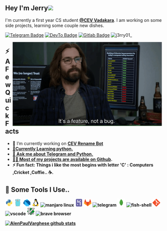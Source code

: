 <h2>Hey I'm Jerry<img src="https://raw.githubusercontent.com/MartinHeinz/MartinHeinz/master/wave.gif" width="30px"></h2>
<p>I'm currently a first year CS student <strong><a href="https://cev.ac.in/">@CEV Vadakara</a></strong>. I am working on some side projects, learning some couple new dishes.</p>
<p><a href="https://t.me/j3rry01"><img src="https://img.shields.io/badge/-@J3rry01-0290F7?style=flat-square&amp;labelColor=FFFFFF&amp;logo=Telegram&amp;link=https://t.me/j3rry01" alt="Telegram Badge"></a> <a href="https://dev.to/j3rry01"><img src="https://img.shields.io/badge/-@Jerry01-FFFFFF?style=flat-square&amp;labelColor=0A0A0A&amp;logo=dev.to&amp;link=https://dev.to/J3rry01" alt="DevTo Badge"></a> <a href="https://gitlab.com/j3rry01/"><img src="https://img.shields.io/badge/-@J3rry01-380D75?style=flat-square&amp;logo=Gitlab&amp;link=https://gitlab.com/J3rry01/" alt="Gitlab Badge"></a> <img src="https://img.shields.io/badge/J3rry01_-380D75?style=for-the-badge&logo=twitter&logoColor=white;link=https://twitter.com/j3rry01_" alt="j3rry01_" /></a> </p>
<img align="right" width=480 height=270 src="src/gilfoyle.gif" />
<h2>⚡️ A Few Quick Facts</h2>
<ul>
<li>🔭 I’m currently working on <strong><strong><a href="https://github.com/j3rry01v/CEV-Rename-Bot">CEV Rename Bot</strong></li>
<li>🌱Currently Learning <strong> python</strong>.</li>
<li>💬 Ask me about <strong>Telegram and Python</strong>.</li>
<li>👨‍💻 Most of my <strong>projects</strong> are available on <a href="https://github.com/j3rry01v">Github</a>.</li>
<li>⚡ Fun fact: Things i like the most begins with letter 'C' : <strong>Computers ,Cricket ,Coffie..  ☕</strong>.</li>
</ul>
<h2>🚀 Some Tools I Use..</h2>
<p align="left">
<img src="https://raw.githubusercontent.com/devicons/devicon/master/icons/python/python-original.svg" alt="python" width="25" height="25" />
<img src="https://raw.githubusercontent.com/devicons/devicon/master/icons/go/go-original.svg" alt="Go" width="25" height="25" />
<img src="https://raw.githubusercontent.com/github/explore/80688e429a7d4ef2fca1e82350fe8e3517d3494d/topics/dart/dart.png" alt="dart" width="25" height="25" />
<img src="https://raw.githubusercontent.com/devicons/devicon/master/icons/linux/linux-original.svg" alt="linux" width="25" height="25" />
<img src="https://upload.wikimedia.org/wikipedia/commons/thumb/3/3e/Manjaro-logo.svg/1024px-Manjaro-logo.svg.png" alt="manjaro linux" width="25" height="25" />
<img src="https://raw.githubusercontent.com/devicons/devicon/master/icons/heroku/heroku-plain.svg" alt="heroku" width="25" height="25" />
<img src="https://raw.githubusercontent.com/devicons/devicon/master/icons/gitlab/gitlab-original.svg" alt="gitlab" width="25" height="25" />
<img src="https://upload.wikimedia.org/wikipedia/commons/thumb/8/82/Telegram_logo.svg/600px-Telegram_logo.svg.png" alt="telegram" width="25" height="25" />
<img src="https://raw.githubusercontent.com/devicons/devicon/master/icons/mongodb/mongodb-original.svg" alt="mongodb" width="25" height="25" />
<img src="https://fishshell.com/assets/img/Terminal_Logo2_CRT_Flat.png" alt="fish-shell" width="25" height="25" />
<img src="https://raw.githubusercontent.com/devicons/devicon/master/icons/git/git-original.svg" alt="git" width="25" height="25" />
<img src="https://cdn.worldvectorlogo.com/logos/visual-studio-code-1.svg" alt="vscode" width="25" height="25" />
<img src="https://raw.githubusercontent.com/devicons/devicon/master/icons/vim/vim-original.svg" alt="vim" width="25" height="25" />
<img src="https://avatars0.githubusercontent.com/u/39539223?s=460&u=f213f82c027815991ef5ad42ae0fdb49e80e22c3&v=4" alt="brave browser" width="25" height="25" />
</p>

[![AlenPaulVarghese github stats](https://github-readme-stats.vercel.app/api?username=j3rry01v&count_private=true&show_icons=true&theme=radical)](https://github.com/j3rry01v)
